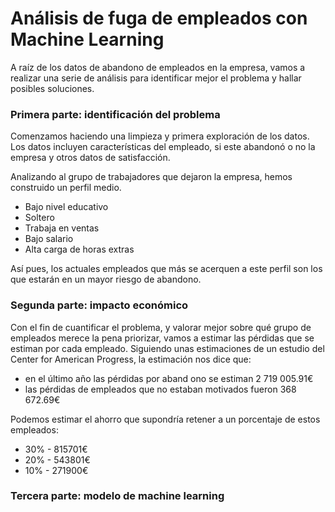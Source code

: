 # Análisis de fuga de empleados con Machine Learning

A raíz de los datos de abandono de empleados en la empresa, vamos a realizar una serie de análisis para identificar mejor el problema y hallar posibles soluciones.

### Primera parte: identificación del problema

Comenzamos haciendo una limpieza y primera exploración de los datos. Los datos incluyen características del empleado, si este abandonó o no la empresa y otros datos de satisfacción. 

Analizando al grupo de trabajadores que dejaron la empresa, hemos construido un perfil medio. 
* Bajo nivel educativo
* Soltero
* Trabaja en ventas
* Bajo salario
* Alta carga de horas extras

Así pues, los actuales empleados que más se acerquen a este perfil son los que estarán en un mayor riesgo de abandono.

### Segunda parte: impacto económico

Con el fin de cuantificar el problema, y valorar mejor sobre qué grupo de empleados merece la pena priorizar, vamos a estimar las pérdidas que se estiman por cada empleado.
Siguiendo unas estimaciones de un estudio del Center for American Progress, la estimación nos dice que:
* en el último año las pérdidas por aband ono se estiman 2 719 005.91€
* las pérdidas de empleados que no estaban motivados fueron 368 672.69€

Podemos estimar el ahorro que supondría retener a un porcentaje de estos empleados:
* 30% - 815701€
* 20% - 543801€
* 10% - 271900€

 



### Tercera parte: modelo de machine learning





